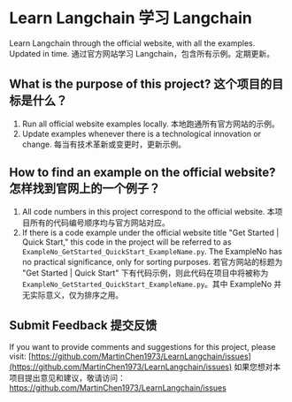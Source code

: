# Learn Langchain 学习 Langchain

Learn Langchain through the official website, with all the examples. Updated in time. 通过官方网站学习 Langchain，包含所有示例。定期更新。

## What is the purpose of this project? 这个项目的目标是什么？

1. Run all official website examples locally. 本地跑通所有官方网站的示例。
2. Update examples whenever there is a technological innovation or change. 每当有技术革新或变更时，更新示例。

## How to find an example on the official website? 怎样找到官网上的一个例子？

1. All code numbers in this project correspond to the official website. 本项目所有的代码编号顺序均与官方网站对应。
2. If there is a code example under the official website title "Get Started | Quick Start," this code in the project will be referred to as `ExampleNo_GetStarted_QuickStart_ExampleName.py`. The ExampleNo has no practical significance, only for sorting purposes. 若官方网站的标题为 "Get Started | Quick Start" 下有代码示例，则此代码在项目中将被称为 `ExampleNo_GetStarted_QuickStart_ExampleName.py`。其中 ExampleNo 并无实际意义，仅为排序之用。

## Submit Feedback 提交反馈

If you want to provide comments and suggestions for this project, please visit: [https://github.com/MartinChen1973/LearnLangchain/issues](https://github.com/MartinChen1973/LearnLangchain/issues)
如果您想对本项目提出意见和建议，敬请访问：https://github.com/MartinChen1973/LearnLangchain/issues
